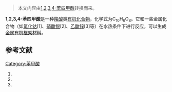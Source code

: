 > 本文内容由[1,2,3,4-苯四甲酸](https://zh.wikipedia.org/wiki/1,2,3,4-苯四甲酸)转换而来。


**1,2,3,4-苯四甲酸**是一种[羧酸](../Page/羧酸.md "wikilink")类[有机化合物](../Page/有机化合物.md "wikilink")，化学式为C<sub>10</sub>H<sub>6</sub>O<sub>8</sub>。它和一些金属化合物（如[氯化钴](https://zh.wikipedia.org/wiki/氯化钴 "wikilink")\[1\]、[硝酸银](../Page/硝酸银.md "wikilink")\[2\]、[乙酸锌](../Page/乙酸锌.md "wikilink")\[3\]等）在水热条件下进行反应，可以生成[金属有机框架材料](../Page/金属有机框架材料.md "wikilink")。

## 参考文献

[Category:苯甲酸](https://zh.wikipedia.org/wiki/Category:苯甲酸 "wikilink")

1.
2.
3.